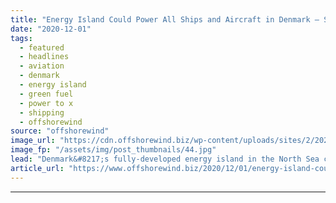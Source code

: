 ```yaml
---
title: "Energy Island Could Power All Ships and Aircraft in Denmark – Study"
date: "2020-12-01"
tags: 
  - featured
  - headlines
  - aviation
  - denmark
  - energy island
  - green fuel
  - power to x
  - shipping
  - offshorewind
source: "offshorewind"
image_url: "https://cdn.offshorewind.biz/wp-content/uploads/sites/2/2020/12/01124101/Energy-Island-Could-Power-All-Ships-and-Aircraft-in-Denmark-Study.jpg"
image_fp: "/assets/img/post_thumbnails/44.jpg"
lead: "Denmark&#8217;s fully-developed energy island in the North Sea could provide enough green fuel to"
article_url: "https://www.offshorewind.biz/2020/12/01/energy-island-could-power-all-ships-and-aircraft-in-denmark-study/"
---
```


---
